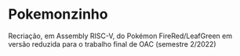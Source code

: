 # Pokemonzinho
Recriação, em Assembly RISC-V, do Pokémon FireRed/LeafGreen em versão reduzida para o trabalho final de OAC (semestre 2/2022)
